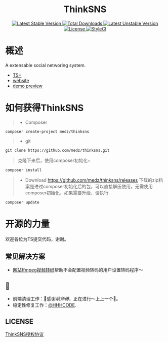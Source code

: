 <h1 align="center">ThinkSNS</h1>
<p align="center">
  <a href="https://packagist.org/packages/medz/thinksns">
    <img src="https://poser.pugx.org/medz/thinksns/v/stable" alt="Latest Stable Version" />
  </a>
  <a href="https://packagist.org/packages/medz/thinksns">
    <img src="https://poser.pugx.org/medz/thinksns/downloads" alt="Total Downloads" />
  </a>
  <a href="https://packagist.org/packages/medz/thinksns">
    <img src="https://poser.pugx.org/medz/thinksns/v/unstable" alt="Latest Unstable Version" />
  </a>
  <a href="https://github.com/medz/thinksns/blob/master/LICENSE">
    <img src="https://poser.pugx.org/medz/thinksns/license" alt="License" />
  </a>
  <a href="https://styleci.io/repos/42001557">
    <img src="https://styleci.io/repos/42001557/shield?branch=master" alt="StyleCI" />
  </a>
</p>

# 概述
A extensable social networing system.

- [TS+](https://github.com/zhiyicx/thinksns-plus)
- [website](http://www.thinksns.com)
- [demo preview](http://demo.thinksns.com/ts4)

# 如何获得ThinkSNS
>* Composer
```shell
composer create-project medz/thinksns
```
>
>* git
```shell
git clone https://github.com/medz/thinksns.git
```
> 克隆下来后，使用composer初始化~
```shell
composer install
```
>* Download
https://github.com/medz/thinksns/releases
下载的zip档案是进过composer初始化后的包，可以直接解压使用，无需使用composer初始化，如果需要升级，请执行
```shell
composer update
```

# 开源的力量
欢迎各位为TS提交代码，谢谢。


## 常见解决方案
- [网站ffmpeg视频转码](https://github.com/medz/thinksns-ffmpeg-bin)帮助不会配置视频转码的用户设置转码程序～


## 🙏

- 前端清理工作：🙏感谢*耿师傅*，正在进行～上上一个💋。
- 稳定性修复工作：[@HHHCODE](https://github.com/HHHCODE).


## LICENSE
[ThinkSNS授权协议](http://www.thinksns.com/commercialAuthorizationa.htm)
